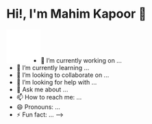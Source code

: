 # Hi!, I'm Mahim Kapoor 👋

[<img align="left" alt=" | Github" src="/assets/icons/github-white.svg" style="color: white; height:80px;width:80px;" />](https://github.com/)

<br>
<br>
<br>

- 🔭 I’m currently working on ...
- 🌱 I’m currently learning ...
- 👯 I’m looking to collaborate on ...
- 🤔 I’m looking for help with ...
- 💬 Ask me about ...
- 📫 How to reach me: ...
- 😄 Pronouns: ...
- ⚡ Fun fact: ...
  -->

